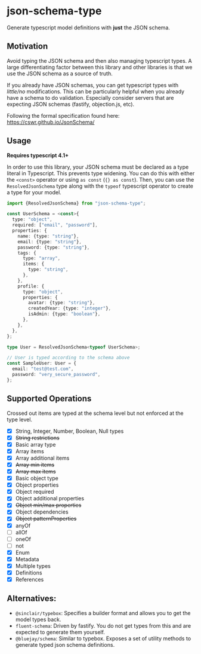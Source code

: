 # json-schema-type

Generate typescript model definitions with **just** the JSON schema.

## Motivation

Avoid typing the JSON schema and then also managing typescript types. A large differentiating factor between this library and other libraries is that we use the JSON schema as a source of truth.

If you already have JSON schemas, you can get typescript types with _little/no_ modifications. This can be particularly helpful when you already have a schema to do validation. Especially consider servers that are expecting JSON schemas (fastify, objection.js, etc).

Following the formal specification found here: https://cswr.github.io/JsonSchema/

## Usage

**Requires typescript 4.1+**

In order to use this library, your JSON schema must be declared as a type literal in Typescript. This prevents type widening. You can do this with either the `<const>` operator or using `as const` (`{} as const`). Then, you can use the `ResolvedJsonSchema` type along with the `typeof` typescript operator to create a type for your model.

```ts
import {ResolvedJsonSchema} from "json-schema-type";

const UserSchema = <const>{
  type: "object",
  required: ["email", "password"],
  properties: {
    name: {type: "string"},
    email: {type: "string"},
    password: {type: "string"},
    tags: {
      type: "array",
      items: {
        type: "string",
      },
    },
    profile: {
      type: "object",
      properties: {
        avatar: {type: "string"},
        createdYear: {type: "integer"},
        isAdmin: {type: "boolean"},
      },
    },
  },
};

type User = ResolvedJsonSchema<typeof UserSchema>;

// User is typed according to the schema above
const SampleUser: User = {
  email: "test@test.com",
  password: "very_secure_password",
};
```

## Supported Operations

Crossed out items are typed at the schema level but not enforced at the type level.

- [x] String, Integer, Number, Boolean, Null types
- [x] ~~String restrictions~~
- [x] Basic array type
- [x] Array items
- [x] Array additional items
- [x] ~~Array min items~~
- [x] ~~Array max items~~
- [x] Basic object type
- [x] Object properties
- [x] Object required
- [x] Object additional properties
- [x] ~~Object min/max properties~~
- [x] Object dependencies
- [x] ~~Object patternProperties~~
- [x] anyOf
- [ ] allOf
- [ ] oneOf
- [ ] not
- [x] Enum
- [x] Metadata
- [x] Multiple types
- [x] Definitions
- [x] References

## Alternatives:

- `@sinclair/typebox`: Specifies a builder format and allows you to get the model types back.
- `fluent-schema`: Driven by fastify. You do not get types from this and are expected to generate them yourself.
- `@bluejay/schema`: Similar to typebox. Exposes a set of utility methods to generate typed json schema definitions.
